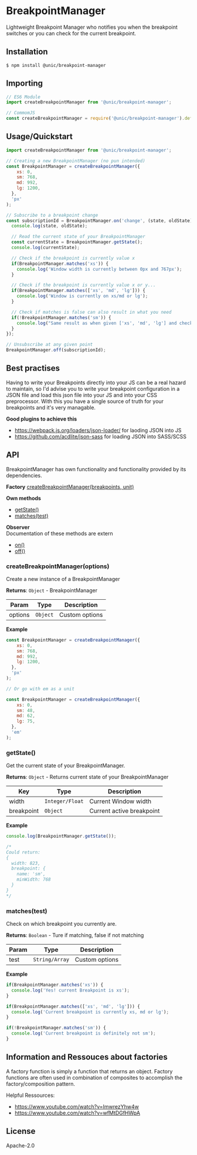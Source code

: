 # BreakpointManager

Lightweight Breakpoint Manager who notifies you when the breakpoint switches or you can check for the current breakpoint.

## Installation

```shell
$ npm install @unic/breakpoint-manager
```

## Importing

```javascript
// ES6 Module
import createBreakpointManager from '@unic/breakpoint-manager';

// CommomJS
const createBreakpointManager = require('@unic/breakpoint-manager').default;
```

## Usage/Quickstart

```js
import createBreakpointManager from '@unic/breakpoint-manager';

// Creating a new BreakpointManager (no pun intended)
const BreakpointManager = createBreakpointManager({
    xs: 0,
    sm: 768,
    md: 992,
    lg: 1200,
  },
  'px'
);

// Subscribe to a breakpoint change
const subscriptionId = BreakpointManager.on('change', (state, oldState) => {
  console.log(state, oldState);

  // Read the current state of your BreakpointManager
  const currentState = BreakpointManager.getState();
  console.log(currentState);

  // Check if the breakpoint is currently value x
  if(BreakpointManager.matches('xs')) {
    console.log('Window width is currently between 0px and 767px');
  }

  // Check if the breakpoint is currently value x or y...
  if(BreakpointManager.matches(['xs', 'md', 'lg'])) {
    console.log('Window is currently on xs/md or lg');
  }

  // Check if matches is false can also result in what you need
  if(!BreakpointManager.matches('sm')) {
    console.log("Same result as when given ['xs', 'md', 'lg'] and checkig if it was true");
  }
});

// Unsubscribe at any given point
BreakpointManager.off(subscriptionId);
```

## Best practises

Having to write your Breakpoints directly into your JS can be a real hazard to maintain, so I'd advise you to write your breakpoint configuration in a JSON file and load this json file into your JS and into your CSS preprocessor. With this you have a single source of truth for your breakpoints and it's very managable.

**Good plugins to achieve this**
* https://webpack.js.org/loaders/json-loader/ for laoding JSON into JS
* https://github.com/acdlite/json-sass for loading JSON into SASS/SCSS

## API

BreakpointManager has own functionality and functionality provided by its dependencies.

**Factory**
[createBreakpointManager(breakpoints, unit)](#factory)

**Own methods**
* [getState()](#getstate)
* [matches(test)](#matches)

**Observer**  
Documentation of these methods are extern
* [on()](https://github.com/unic/composite-observer#on)
* [off()](https://github.com/unic/composite-observer#off)

<a name="factory"></a>

### createBreakpointManager(options)

Create a new instance of a BreakpointManager

**Returns**: <code>Object</code> - BreakpointManager

| Param | Type | Description |
| --- | --- | --- |
| options | <code>Object</code> | Custom options |

**Example**
```js
const BreakpointManager = createBreakpointManager({
    xs: 0,
    sm: 768,
    md: 992,
    lg: 1200,
  },
  'px'
);

// Or go with em as a unit

const BreakpointManager = createBreakpointManager({
    xs: 0,
    sm: 48,
    md: 62,
    lg: 75,
  },
  'em'
);
```

<a name="getstate"></a>

### getState()

Get the current state of your BreakpointManager.

**Returns**: <code>Object</code> - Returns current state of your BreakpointManager

| Key | Type | Description |
| --- | --- | --- |
| width | <code>Integer/Float</code> | Current Window width |
| breakpoint | <code>Object</code> | Current active breakpoint |

**Example**
```js
console.log(BreakpointManager.getState());

/*
Could return:
{
  width: 823,
  breakpoint: {
    name: 'sm',
    minWidth: 768
  }
}
*/
```

<a name="matches"></a>

### matches(test)

Check on which breakpoint you currently are.

**Returns**: <code>Boolean</code> - Ture if matching, false if not matching

| Param | Type | Description |
| --- | --- | --- |
| test | <code>String/Array</code> | Custom options |

**Example**
```js
if(BreakpointManager.matches('xs')) {
  console.log('Yes! current Breakpoint is xs');
}

if(BreakpointManager.matches(['xs', 'md', 'lg'])) {
  console.log('Current breakpoint is currently xs, md or lg');
}

if(!BreakpointManager.matches('sm')) {
  console.log('Current breakpoint is definitely not sm');
}
```

## Information and Ressouces about factories

A factory function is simply a function that returns an object.
Factory functions are often used in combination of composites to accomplish the factory/composition pattern.

Helpful Ressources:
* https://www.youtube.com/watch?v=ImwrezYhw4w
* https://www.youtube.com/watch?v=wfMtDGfHWpA

## License

Apache-2.0
